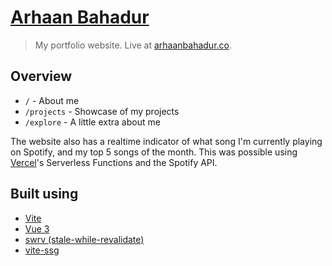 # [Arhaan Bahadur](https://arhaanbahadur.co)

> My portfolio website. Live at [arhaanbahadur.co](https://arhaanbahadur.co).

## Overview

- `/` - About me
- `/projects` - Showcase of my projects
- `/explore` - A little extra about me

<!-- The website is Statically Generated and uses Client-Side Routing to give the website a smooth experience. -->

The website also has a realtime indicator of what song I'm currently playing on Spotify, and my top 5 songs of the month. This was possible using [Vercel](https://vercel.com)'s Serverless Functions and the Spotify API.

## Built using

- [Vite](https://vitejs.org)
- [Vue 3](https://vuejs.org)
- [swrv (stale-while-revalidate)](https://github.com/Kong/swrv)
- [vite-ssg](https://github.com/antfu/vite-ssg)
